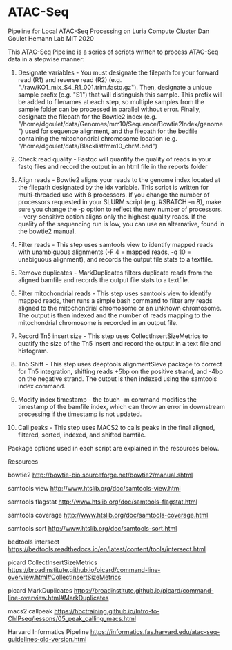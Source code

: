 # ATAC-Seq
Pipeline for Local ATAC-Seq Processing on Luria Compute Cluster
Dan Goulet Hemann Lab MIT 2020

This ATAC-Seq Pipeline is a series of scripts written to process ATAC-Seq data in a stepwise manner:

1. Designate variables - You must designate the filepath for your forward read (R1) and reverse read (R2) (e.g. "./raw/KO1_mix_S4_R1_001.trim.fastq.gz"). Then, designate a unique sample prefix (e.g. "S1") that will distinguish this sample. This prefix will be added to filenames at each step, so multiple samples from the sample folder can be processed in parallel without error. Finally, designate the filepath for the Bowtie2 index (e.g. "/home/dgoulet/data/Genomes/mm10/Sequence/Bowtie2Index/genome") used for sequence alignment, and the filepath for the bedfile containing the mitochondrial chromosome location (e.g. "/home/dgoulet/data/Blacklist/mm10_chrM.bed")

2. Check read quality - Fastqc will quantify the quality of reads in your fastq files and record the output in an html file in the reports folder

3. Align reads - Bowtie2 aligns your reads to the genome index located at the filepath designated by the idx variable. This script is written for multi-threaded use with 8 processors. If you change the number of processors requested in your SLURM script (e.g. #SBATCH -n 8), make sure you change the -p option to reflect the new number of processors. --very-sensitive option aligns only the highest quality reads. If the quality of the sequencing run is low, you can use an alternative, found in the bowtie2 manual.

3. Filter reads - This step uses samtools view to identify mapped reads with unambiguous alignments (-F 4 = mapped reads, -q 10 = unabiguous alignment), and records the output file stats to a textfile.

4. Remove duplicates - MarkDuplicates filters duplicate reads from the aligned bamfile and records the output file stats to a textfile.

5. Filter mitochondrial reads - This step uses samtools view to identify mapped reads, then runs a simple bash command to filter any reads aligned to the mitochondrial chromosome or an unknown chromosome. The output is then indexed and the number of reads mapping to the mitochondrial chromosome is recorded in an output file.

6. Record Tn5 insert size - This step uses CollectInsertSizeMetrics to quatify the size of the Tn5 insert and record the output in a text file and histogram.

6. Tn5 Shift - This step uses deeptools alignmentSieve package to correct for Tn5 integration, shifting reads +5bp on the positive strand, and -4bp on the negative strand. The output is then indexed using the samtools index command.

7. Modify index timestamp - the touch -m command modifies the timestamp of the bamfile index, which can throw an error in downstream processing if the timestamp is not updated.

8. Call peaks - This step uses MACS2 to calls peaks in the final aligned, filtered, sorted, indexed, and shifted bamfile.

Package options used in each script are explained in the resources below.

Resources

bowtie2
http://bowtie-bio.sourceforge.net/bowtie2/manual.shtml

samtools view
http://www.htslib.org/doc/samtools-view.html

samtools flagstat
http://www.htslib.org/doc/samtools-flagstat.html

samtools coverage
http://www.htslib.org/doc/samtools-coverage.html

samtools sort
http://www.htslib.org/doc/samtools-sort.html

bedtools intersect
https://bedtools.readthedocs.io/en/latest/content/tools/intersect.html

picard CollectInsertSizeMetrics
https://broadinstitute.github.io/picard/command-line-overview.html#CollectInsertSizeMetrics

picard MarkDuplicates
https://broadinstitute.github.io/picard/command-line-overview.html#MarkDuplicates

macs2 callpeak
https://hbctraining.github.io/Intro-to-ChIPseq/lessons/05_peak_calling_macs.html

Harvard Informatics Pipeline
https://informatics.fas.harvard.edu/atac-seq-guidelines-old-version.html
